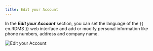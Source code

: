 ```yaml
---
title: Edit your Account
---
```

In the ***Edit your Account*** section, you can set the language of the {{ en.RDMS }} web interface and add or modify personal information like phone numbers, address and company name.  

![Edit your Account](/img/en/server/serverop8019.png)

